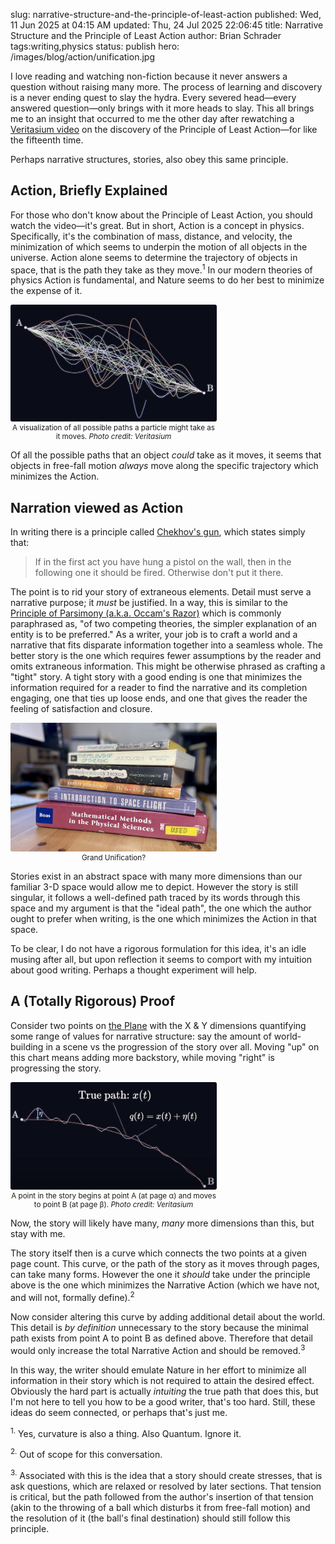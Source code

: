 slug: narrative-structure-and-the-principle-of-least-action
published: Wed, 11 Jun 2025 at 04:15 AM
updated: Thu, 24 Jul 2025 22:06:45 
title: Narrative Structure and the Principle of Least Action
author: Brian Schrader
tags:writing,physics
status: publish
hero: /images/blog/action/unification.jpg

I love reading and watching non-fiction because it never answers a question without raising many more. The process of learning and discovery is a never ending quest to slay the hydra. Every severed head&mdash;every answered question&mdash;only brings with it more heads to slay. This all brings me to an insight that occurred to me the other day after rewatching a [Veritasium video][v] on the discovery of the Principle of Least Action&mdash;for like the fifteenth time.

Perhaps narrative structures, stories, also obey this same principle.


## Action, Briefly Explained

For those who don't know about the Principle of Least Action, you should watch the video&mdash;it's great. But in short, Action is a concept in physics. Specifically, it's the combination of mass, distance, and velocity, the minimization of which seems to underpin the motion of all objects in the universe. Action alone seems to determine the trajectory of objects in space, that is the path they take as they move.<sup>1</sup> In our modern theories of physics Action is fundamental, and Nature seems to do her best to minimize the expense of it.

<div class="image-right" style="width: 330px; padding-right: 0px; padding-top: 0px; margin-top: 0px;">
<img style="max-width: 100%; border-radius: 3px; padding-right: 0px; padding-top: 0px; margin-top: 0px; margin-right: 0px;" src="/images/blog/action/all-paths.jpg" alt="A picture of a set of possible curves between two points on a 2-d plane." />
<caption><small><center>A visualization of all possible paths a particle might take as it moves. <cite>Photo credit: Veritasium</cite></center></small></caption>
</div>

Of all the possible paths that an object *could* take as it moves, it seems that objects in free-fall motion *always* move along the specific trajectory which minimizes the Action.

## Narration viewed as Action

In writing there is a principle called [Chekhov's gun][c], which states simply that:

> If in the first act you have hung a pistol on the wall, then in the following one it should be fired. Otherwise don't put it there.

The point is to rid your story of extraneous elements. Detail must serve a narrative purpose; it *must* be justified. In a way, this is similar to the [Principle of Parsimony (a.k.a. Occam's Razor)][o] which is commonly paraphrased as, "of two competing theories, the simpler explanation of an entity is to be preferred." As a writer, your job is to craft a world and a narrative that fits disparate information together into a seamless whole. The better story is the one which requires fewer assumptions by the reader and omits extraneous information. This might be otherwise phrased as crafting a "tight" story. A tight story with a good ending is one that minimizes the information required for a reader to find the narrative and its completion engaging, one that ties up loose ends, and one that gives the reader the feeling of satisfaction and closure.

<div class="image-right" style="width: 330px; padding-right: 0px; padding-top: 0px; margin-top: 0px;">
<img style="max-width: 100%; border-radius: 3px; padding-right: 0px; padding-top: 0px; margin-top: 0px; margin-right: 0px;" src="/images/blog/action/unification.jpg" alt="A picture of a set of books on physics together with several good stories and a hint that they are related." />
<caption><small><center>Grand Unification?</center></small></caption>
</div>

Stories exist in an abstract space with many more dimensions than our familiar 3-D space would allow me to depict. However the story is still singular, it follows a well-defined path traced by its words through this space and my argument is that the "ideal path", the one which the author ought to prefer when writing, is the one which minimizes the Action in that space.

To be clear, I do not have a rigorous formulation for this idea, it's an idle musing after all, but upon reflection it seems to comport with my intuition about good writing. Perhaps a thought experiment will help.

## A (Totally Rigorous) Proof

Consider two points on [the Plane][p] with the X & Y dimensions quantifying some range of values for narrative structure: say the amount of world-building in a scene vs the progression of the story over all. Moving "up" on this chart means adding more backstory, while moving "right" is progressing the story.

<div class="image-right" style="width: 330px;">
<img style="max-width: 100%; border-radius: 3px; padding-right: 0px; margin-right: 0px;" src="/images/blog/action/true-path.jpg" alt="A picture of two points on the 2-D plane connected by a single trajectory and a slightly different trajectory which quote uses endquote more action" />
<caption><small><center>A point in the story begins at point A (at page α) and moves to point B (at page β). <cite>Photo credit: Veritasium</cite></center></small></caption>
</div>

Now, the story will likely have many, *many* more dimensions than this, but stay with me.

The story itself then is a curve which connects the two points at a given page count. This curve, or the path of the story as it moves through pages, can take many forms. However the one it *should* take under the principle above is the one which minimizes the Narrative Action (which we have not, and will not, formally define).<sup>2</sup>

Now consider altering this curve by adding additional detail about the world. This detail is *by definition* unnecessary to the story because the minimal path exists from point A to point B as defined above. Therefore that detail would only increase the total Narrative Action and should be removed.<sup>3</sup>

In this way, the writer should emulate Nature in her effort to minimize all information in their story which is not required to attain the desired effect. Obviously the hard part is actually *intuiting* the true path that does this, but I'm not here to tell you how to be a good writer, that's too hard. Still, these ideas do seem connected, or perhaps that's just me.


[v]: https://www.youtube.com/watch?v=Q10_srZ-pbs&embeds_referring_euri=https%3A%2F%2Fwww.veritasium.com%2F
[c]: https://en.wikipedia.org/wiki/Chekhov's_gun
[o]: https://en.wikipedia.org/wiki/Occam%27s_razor
[p]: /archive/the-mysterious-potential-of-the-plane/


<div class="footnote">
<p><sup>1.</sup> Yes, curvature is also a thing. Also Quantum. Ignore it.</p>
<p><sup>2.</sup> Out of scope for this conversation.</p>
<p><sup>3.</sup> Associated with this is the idea that a story should create stresses, that is ask questions, which are relaxed or resolved by later sections. That tension is critical, but the path followed from the author's insertion of that tension (akin to the throwing of a ball which disturbs it from free-fall motion) and the resolution of it (the ball's final destination) should still follow this principle.</p>
</div>
